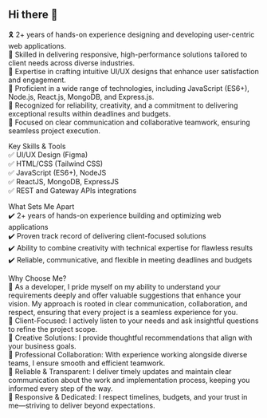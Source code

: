 ## Hi there 👋

🎗️ 2+ years of hands-on experience designing and developing user-centric web applications.  <br/>
🚀 Skilled in delivering responsive, high-performance solutions tailored to client needs across diverse industries.  <br/>
🎨 Expertise in crafting intuitive UI/UX designs that enhance user satisfaction and engagement.  <br/>
🔧 Proficient in a wide range of technologies, including JavaScript (ES6+), Node.js, React.js, MongoDB, and Express.js.  <br/>
💼 Recognized for reliability, creativity, and a commitment to delivering exceptional results within deadlines and budgets.  <br/>
🌟 Focused on clear communication and collaborative teamwork, ensuring seamless project execution.  <br/>

Key Skills & Tools<br/>
✅ UI/UX Design (Figma)<br/>
✅ HTML/CSS (Tailwind CSS)<br/>
✅ JavaScript (ES6+), NodeJS<br/>
✅ ReactJS, MongoDB, ExpressJS<br/>
✅ REST and Gateway APIs integrations<br/>

What Sets Me Apart<br/>
✔️ 2+ years of hands-on experience building and optimizing web applications<br/>
✔️ Proven track record of delivering client-focused solutions<br/>
✔️ Ability to combine creativity with technical expertise for flawless results<br/>
✔️ Reliable, communicative, and flexible in meeting deadlines and budgets<br/>

Why Choose Me?<br/>
💼 As a developer, I pride myself on my ability to understand your requirements deeply and offer valuable suggestions that enhance your vision. My approach is rooted in clear communication, collaboration, and respect, ensuring that every project is a seamless experience for you.<br/>
🌟 Client-Focused: I actively listen to your needs and ask insightful questions to refine the project scope.<br/>
🌟 Creative Solutions: I provide thoughtful recommendations that align with your business goals.<br/>
🌟 Professional Collaboration: With experience working alongside diverse teams, I ensure smooth and efficient teamwork.<br/>
🌟 Reliable & Transparent: I deliver timely updates and maintain clear communication about the work and implementation process, keeping you informed every step of the way.<br/>
🌟 Responsive & Dedicated: I respect timelines, budgets, and your trust in me—striving to deliver beyond expectations.<br/>
<!--
**ShivdasJadhav/ShivdasJadhav** is a ✨ _special_ ✨ repository because its `README.md` (this file) appears on your GitHub profile.

Here are some ideas to get you started:

- 🔭 I’m currently working on ...
- 🌱 I’m currently learning ...
- 👯 I’m looking to collaborate on ...
- 🤔 I’m looking for help with ...
- 💬 Ask me about ...
- 📫 How to reach me: ...
- 😄 Pronouns: ...
- ⚡ Fun fact: ...
-->
